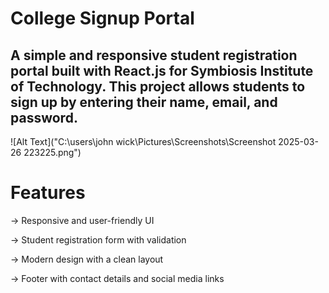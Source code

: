 # College Signup Portal
## A simple and responsive student registration portal built with React.js for Symbiosis Institute of Technology. This project allows students to sign up by entering their name, email, and password.
![Alt Text]("C:\users\john wick\Pictures\Screenshots\Screenshot 2025-03-26 223225.png")

# Features
-> Responsive and user-friendly UI

-> Student registration form with validation

-> Modern design with a clean layout

-> Footer with contact details and social media links

